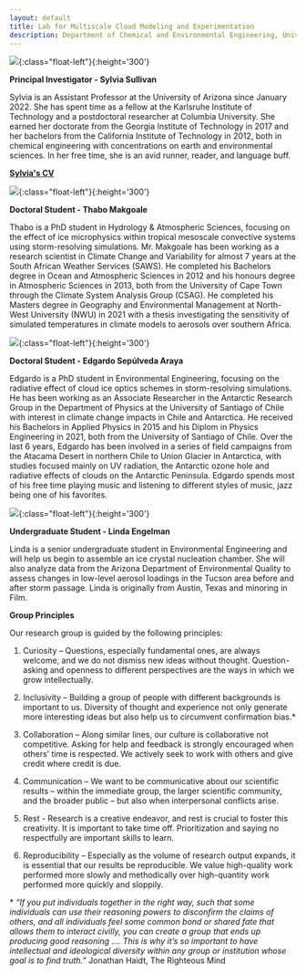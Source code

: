 ```yaml
---
layout: default
title: Lab for Multiscale Cloud Modeling and Experimentation
description: Department of Chemical and Environmental Engineering, University of Arizona
---
```



![](sylvia.jpg){:class="float-left"}{:height='300'}

**Principal Investigator - Sylvia Sullivan**

Sylvia is an Assistant Professor at the University of Arizona since January 2022. She has spent time as a fellow at the Karlsruhe Institute of Technology and a postdoctoral researcher at Columbia University. She earned her doctorate from the Georgia Institute of Technology in 2017 and her bachelors from the California Institute of Technology in 2012, both in chemical engineering with concentrations on earth and environmental sciences. In her free time, she is an avid runner, reader, and language buff.

**[Sylvia's CV](/Files/CV-SSullivan.pdf)**

![](thabo.jpg){:class="float-left"}{:height='300'}

**Doctoral Student - Thabo Makgoale**

Thabo is a PhD student in Hydrology & Atmospheric Sciences, focusing on the effect of ice microphysics within tropical mesoscale convective systems using storm-resolving simulations. Mr. Makgoale has been working as a research scientist in Climate Change and Variability for almost 7 years at the South African Weather Services (SAWS). He completed his Bachelors degree in Ocean and Atmospheric Sciences in 2012 and his honours degree in Atmospheric Sciences in 2013, both from the University of Cape Town through the Climate System Analysis Group (CSAG). He completed his Masters degree in Geography and Environmental Management at North-West University (NWU) in 2021 with a thesis investigating the sensitivity of simulated temperatures in climate models to aerosols over southern Africa.

![](edgardo.jpg){:class="float-left"}{:height='300'}

**Doctoral Student - Edgardo Sepúlveda Araya**

Edgardo is a PhD student in Environmental Engineering, focusing on the radiative effect of cloud ice optics schemes in storm-resolving simulations. He has been working as an Associate Researcher in the Antarctic Research Group in the Department of Physics at the University of Santiago of Chile with interest in climate change impacts in Chile and Antarctica. He received his Bachelors in Applied Physics in 2015 and his Diplom in Physics Engineering in 2021, both from the University of Santiago of Chile. Over the last 6 years, Edgardo has been involved in a series of field campaigns from the Atacama Desert in northern Chile to Union Glacier in Antarctica, with studies focused mainly on UV radiation, the Antarctic ozone hole and radiative effects of clouds on the Antarctic Peninsula. Edgardo spends most of his free time playing music and listening to different styles of music, jazz being one of his favorites.

![](linda.jpg){:class="float-left"}{:height='300'}

**Undergraduate Student - Linda Engelman**

Linda is a senior undergraduate student in Environmental Engineering and will help us begin to assemble an ice crystal nucleation chamber. She will also analyze data from the Arizona Department of Environmental Quality to assess changes in low-level aerosol loadings in the Tucson area before and after storm passage. Linda is originally from Austin, Texas and minoring in Film.

**Group Principles**

Our research group is guided by the following principles:

1.	Curiosity – Questions, especially fundamental ones, are always welcome, and we do not dismiss new ideas without thought. Question-asking and openness to different perspectives are the ways in which we grow intellectually.

2.	Inclusivity – Building a group of people with different backgrounds is important to us. Diversity of thought and experience not only generate more interesting ideas but also help us to circumvent confirmation bias.*

3.	Collaboration – Along similar lines, our culture is collaborative not competitive. Asking for help and feedback is strongly encouraged when others’ time is respected. We actively seek to work with others and give credit where credit is due.

4.	Communication – We want to be communicative about our scientific results – within the immediate group, the larger scientific community, and the broader public – but also when interpersonal conflicts arise.

5.	Rest - Research is a creative endeavor, and rest is crucial to foster this creativity. It is important to take time off. Prioritization and saying no respectfully are important skills to learn.

6.	Reproducibility – Especially as the volume of research output expands, it is essential that our results be reproducible. We value high-quality work performed more slowly and methodically over high-quantity work performed more quickly and sloppily.

\* *“If you put individuals together in the right way, such that some individuals can use their reasoning powers to disconfirm the claims of others, and all individuals feel some common bond or shared fate that allows them to interact civilly, you can create a group that ends up producing good reasoning .... This is why it’s so important to have intellectual and ideological diversity within any group or institution whose goal is to find truth.”*
Jonathan Haidt, The Righteous Mind

